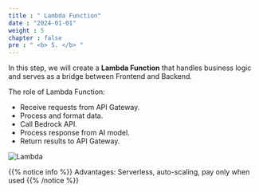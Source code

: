 ```yaml
---
title : " Lambda Function"
date : "2024-01-01"
weight : 5 
chapter : false
pre : " <b> 5. </b> "
---
```


In this step, we will create a **Lambda Function** that handles business logic and serves as a bridge between Frontend and Backend.

The role of Lambda Function:
- Receive requests from API Gateway.
- Process and format data.
- Call Bedrock API.
- Process response from AI model.
- Return results to API Gateway.

![Lambda](/Work-Shop/images/WS/Lamda/LamdaF.png)

{{% notice info %}}
Advantages: Serverless, auto-scaling, pay only when used
{{% /notice %}}
